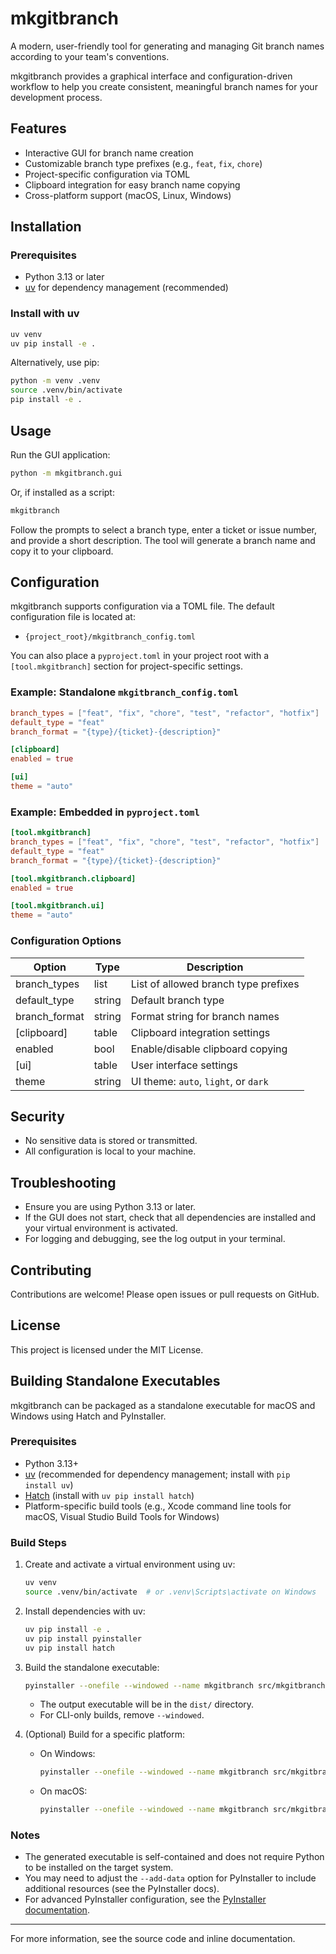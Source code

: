 # mkgitbranch

A modern, user-friendly tool for generating and managing Git branch names according to your team's conventions.

mkgitbranch provides a graphical interface and configuration-driven workflow to help you create consistent, meaningful branch names for your development process.

## Features

- Interactive GUI for branch name creation
- Customizable branch type prefixes (e.g., `feat`, `fix`, `chore`)
- Project-specific configuration via TOML
- Clipboard integration for easy branch name copying
- Cross-platform support (macOS, Linux, Windows)

## Installation

### Prerequisites

- Python 3.13 or later
- [uv](https://github.com/astral-sh/uv) for dependency management (recommended)

### Install with uv

```sh
uv venv
uv pip install -e .
```

Alternatively, use pip:

```sh
python -m venv .venv
source .venv/bin/activate
pip install -e .
```

## Usage

Run the GUI application:

```sh
python -m mkgitbranch.gui
```

Or, if installed as a script:

```sh
mkgitbranch
```

Follow the prompts to select a branch type, enter a ticket or issue number, and provide a short description. The tool will generate a branch name and copy it to your clipboard.

## Configuration

mkgitbranch supports configuration via a TOML file.
The default configuration file is located at:

- `{project_root}/mkgitbranch_config.toml`

You can also place a `pyproject.toml` in your project root with a `[tool.mkgitbranch]` section for project-specific settings.

### Example: Standalone `mkgitbranch_config.toml`

```toml
branch_types = ["feat", "fix", "chore", "test", "refactor", "hotfix"]
default_type = "feat"
branch_format = "{type}/{ticket}-{description}"

[clipboard]
enabled = true

[ui]
theme = "auto"
```

### Example: Embedded in `pyproject.toml`

```toml
[tool.mkgitbranch]
branch_types = ["feat", "fix", "chore", "test", "refactor", "hotfix"]
default_type = "feat"
branch_format = "{type}/{ticket}-{description}"

[tool.mkgitbranch.clipboard]
enabled = true

[tool.mkgitbranch.ui]
theme = "auto"
```

### Configuration Options

| Option         | Type    | Description                                                      |
| --------------| ------- | ---------------------------------------------------------------- |
| branch_types   | list    | List of allowed branch type prefixes                             |
| default_type   | string  | Default branch type                                              |
| branch_format  | string  | Format string for branch names                                   |
| [clipboard]    | table   | Clipboard integration settings                                   |
| enabled        | bool    | Enable/disable clipboard copying                                 |
| [ui]           | table   | User interface settings                                          |
| theme          | string  | UI theme: `auto`, `light`, or `dark`                             |

## Security

- No sensitive data is stored or transmitted.
- All configuration is local to your machine.

## Troubleshooting

- Ensure you are using Python 3.13 or later.
- If the GUI does not start, check that all dependencies are installed and your virtual environment is activated.
- For logging and debugging, see the log output in your terminal.

## Contributing

Contributions are welcome! Please open issues or pull requests on GitHub.

## License

This project is licensed under the MIT License.

## Building Standalone Executables

mkgitbranch can be packaged as a standalone executable for macOS and Windows using Hatch and PyInstaller.

### Prerequisites
- Python 3.13+
- [uv](https://github.com/astral-sh/uv) (recommended for dependency management; install with `pip install uv`)
- [Hatch](https://hatch.pypa.io/latest/) (install with `uv pip install hatch`)
- Platform-specific build tools (e.g., Xcode command line tools for macOS, Visual Studio Build Tools for Windows)

### Build Steps

1. Create and activate a virtual environment using uv:
   ```sh
   uv venv
   source .venv/bin/activate  # or .venv\Scripts\activate on Windows
   ```

2. Install dependencies with uv:
   ```sh
   uv pip install -e .
   uv pip install pyinstaller
   uv pip install hatch
   ```

3. Build the standalone executable:
   ```sh
   pyinstaller --onefile --windowed --name mkgitbranch src/mkgitbranch/gui.py
   ```
   - The output executable will be in the `dist/` directory.
   - For CLI-only builds, remove `--windowed`.

4. (Optional) Build for a specific platform:
   - On Windows:
     ```sh
     pyinstaller --onefile --windowed --name mkgitbranch src/mkgitbranch/gui.py
     ```
   - On macOS:
     ```sh
     pyinstaller --onefile --windowed --name mkgitbranch src/mkgitbranch/gui.py
     ```

### Notes
- The generated executable is self-contained and does not require Python to be installed on the target system.
- You may need to adjust the `--add-data` option for PyInstaller to include additional resources (see the PyInstaller docs).
- For advanced PyInstaller configuration, see the [PyInstaller documentation](https://pyinstaller.org/).

---

For more information, see the source code and inline documentation.
